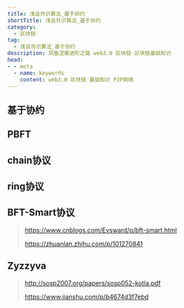 ```yaml
---
title: 浅谈共识算法_基于协约
shortTitle: 浅谈共识算法_基于协约
category:
  - 区块链
tag:
  - 浅谈共识算法_基于协约
description: 凤凰涅槃进阶之路 web3.0 区块链 区块链基础知识  
head:
- - meta
  - name: keywords
    content: web3.0 区块链 基础知识 P2P网络 
---
```


## 基于协约

## PBFT

## chain协议

## ring协议

## BFT-Smart协议

> <https://www.cnblogs.com/Evsward/p/bft-smart.html>
>
> <https://zhuanlan.zhihu.com/p/101270841>

## Zyzzyva

> <http://sosp2007.org/papers/sosp052-kotla.pdf>
>
> <https://www.jianshu.com/p/b4674d3f7ebd>
